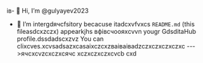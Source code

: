 ів- 👋 Hi, I’m @gulyayev2023
- 👀 I’m intergdячсfsitory becacuse itadcxvfvxcs `README.md` (this fileasdcxzczx) appearkjhs вфівсчooяxcvvn yougr GdsditаHub profile.dssdadscxzvz
You can clixcves.xcvsadsazxcasаіxczcxzваіваіваdzczxczxczxczxc
--->ячсxcvzcxczxсячс
xczxczxczxcvcb
cxd
